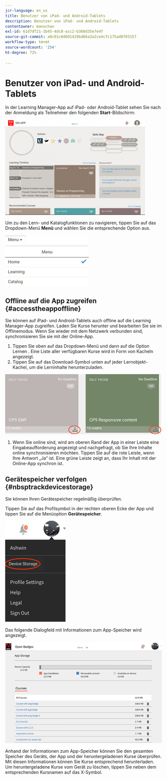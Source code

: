```yaml
---
jcr-language: en_us
title: Benutzer von iPad- und Android-Tablets
description: Benutzer von iPad- und Android-Tablets
contentowner: manochan
exl-id: 61d7df21-1b45-4dc8-acc2-b360d35e7e4f
source-git-commit: a0c01c0d691429bd66a3a2ce4cfc175ad0703157
workflow-type: tm+mt
source-wordcount: '254'
ht-degree: 72%

---
```


# Benutzer von iPad- und Android-Tablets

In der Learning Manager-App auf iPad- oder Android-Tablet sehen Sie nach der Anmeldung als Teilnehmer den folgenden **Start**-Bildschirm:

![](assets/screenshot-2015-08-07-12-24-40-e1439211134842.png)

Um zu den Lern- und Katalogfunktionen zu navigieren, tippen Sie auf das Dropdown-Menü **Menü** und wählen Sie die entsprechende Option aus.

![](assets/menu-ipad.png)

## Offline auf die App zugreifen {#accesstheappoffline}

Sie können auf iPad- und Android-Tablets auch offline auf die Learning Manager-App zugreifen. Laden Sie Kurse herunter und bearbeiten Sie sie im Offlinemodus. Wenn Sie wieder mit dem Netzwerk verbunden sind, synchronisieren Sie sie mit der Online-App.

1. Tippen Sie oben auf das Dropdown-Menü und dann auf die Option Lernen . Eine Liste aller verfügbaren Kurse wird in Form von Kacheln angezeigt.
1. Tippen Sie auf das Download-Symbol unten auf jeder Lernobjekt-Kachel, um die Lerninhalte herunterzuladen.

![](assets/download-ipad.png)

1. Wenn Sie online sind, wird am oberen Rand der App in einer Leiste eine Eingabeaufforderung angezeigt und nachgefragt, ob Sie Ihre Inhalte online synchronisieren möchten. Tippen Sie auf die rote Leiste, wenn Ihre Antwort „Ja“ ist. Eine grüne Leiste zeigt an, dass Ihr Inhalt mit der Online-App synchron ist.

## Gerätespeicher verfolgen {#nbsptrackdevicestorage}

Sie können Ihren Gerätespeicher regelmäßig überprüfen.

Tippen Sie auf das Profilsymbol in der rechten oberen Ecke der App und tippen Sie auf die Menüoption **Gerätespeicher**.

![](assets/app-device-storage.png)

Das folgende Dialogfeld mit Informationen zum App-Speicher wird angezeigt.

![](assets/app-storage.png)

Anhand der Informationen zum App-Speicher können Sie den gesamten Speicher des Geräts, der App und der heruntergeladenen Kurse überprüfen. Mit diesen Informationen können Sie Kurse entsprechend herunterladen. Um heruntergeladene Kurse vom Gerät zu löschen, tippen Sie neben dem entsprechenden Kursnamen auf das X-Symbol.
